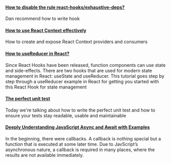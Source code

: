 #### [How to disable the rule react-hooks/exhaustive-deps?](https://github.com/facebook/create-react-app/issues/6880)

Dan recommend how to write hook

#### [How to use React Context effectively](https://kentcdodds.com/blog/how-to-use-react-context-effectively)

How to create and expose React Context providers and consumers

#### [How to useReducer in React?](https://www.robinwieruch.de/react-usereducer-hook/)

Since React Hooks have been released, function components can use state and side-effects. There are two hooks that are used for modern state management in React: useState and useReducer. This tutorial goes step by step through a useReducer example in React for getting you started with this React Hook for state management

#### [The perfect unit test](https://javascriptplayground.com/the-perfect-javascript-unit-test/)

Today we're talking about how to write the perfect unit test and how to ensure your tests stay readable, usable and maintainable

#### [Deeply Understanding JavaScript Async and Await with Examples](https://blog.bitsrc.io/understanding-javascript-async-and-await-with-examples-a010b03926ea)

In the beginning, there were callbacks. A callback is nothing special but a function that is executed at some later time. Due to JavScript’s asynchronous nature, a callback is required in many places, where the results are not available immediately.
